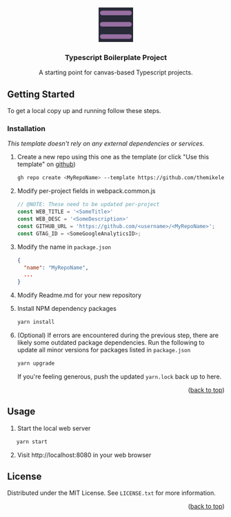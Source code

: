 <div id="top"></div>
<!--
*** Thanks for checking out the Best-README-Template. If you have a suggestion
*** that would make this better, please fork the repo and create a pull request
*** or simply open an issue with the tag "enhancement".
*** Don't forget to give the project a star!
*** Thanks again! Now go create something AMAZING! :D
-->

<!-- PROJECT LOGO -->
<br />
<div align="center">
  <a href="https://github.com/othneildrew/Best-README-Template">
    <img src="src/assets/logo.png" alt="Logo" width="80" height="80">
  </a>

  <h3 align="center">Typescript Boilerplate Project</h3>

  <p align="center">
    A starting point for canvas-based Typescript projects. 
  </p>
</div>

<!-- GETTING STARTED -->
## Getting Started

To get a local copy up and running follow these steps.

### Installation

_This template doesn't rely on any external dependencies or services._

1. Create a new repo using this one as the template (or click "Use this template" on [github](https://github.com/themikelester/ts-boilerplate))
   ```sh
   gh repo create <MyRepoName> --template https://github.com/themikelester/ts-boilerplate.git
   ```
2. Modify per-project fields in webpack.common.js 
   ```js
   // @NOTE: These need to be updated per-project
   const WEB_TITLE = '<SomeTitle>'
   const WEB_DESC = '<SomeDescription>'
   const GITHUB_URL = 'https://github.com/<username>/<MyRepoName>';
   const GTAG_ID = <SomeGoogleAnalyticsID>;
   ```

3. Modify the name in `package.json`
   ```json
   {
     "name": "MyRepoName",
     ...
   }
   ```
   
4. Modify Readme.md for your new repository 
5. Install NPM dependency packages
   ```sh
   yarn install
   ```
6. (Optional) If errors are encountered during the previous step, there are likely some outdated package dependencies. Run the following to update all minor versions for packages listed in `package.json`
   ```sh
   yarn upgrade
   ```
   If you're feeling generous, push the updated `yarn.lock` back up to here.

<p align="right">(<a href="#top">back to top</a>)</p>



<!-- USAGE EXAMPLES -->
## Usage
1. Start the local web server
```sh
   yarn start
```
2. Visit http://localhost:8080 in your web browser


<!-- LICENSE -->
## License

Distributed under the MIT License. See `LICENSE.txt` for more information.

<p align="right">(<a href="#top">back to top</a>)</p>
